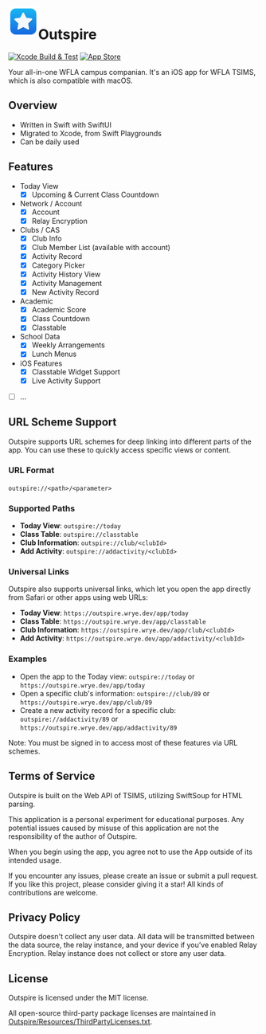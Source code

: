 <img align="left" width="60" height="60" src="https://raw.githubusercontent.com/at-wr/Outspire/refs/heads/main/Icon.png" alt="Outspire App Icon">

# Outspire
[![Xcode Build & Test](https://github.com/at-wr/Outspire/actions/workflows/build_test.yml/badge.svg)](https://github.com/at-wr/Outspire/actions/workflows/build_test.yml)
[![App Store](https://img.shields.io/badge/App_Store-0D96F6?logo=app-store&logoColor=white)](https://apps.apple.com/us/app/outspire/id6743143348)

Your all-in-one WFLA campus companian. It's an iOS app for WFLA TSIMS, which is also compatible with macOS.

## Overview

- Written in Swift with SwiftUI
- Migrated to Xcode, from Swift Playgrounds
- Can be daily used

## Features

- Today View
	- [x] Upcoming & Current Class Countdown
- Network / Account
	- [x] Account
	- [x] Relay Encryption
- Clubs / CAS
	- [x] Club Info
	- [x] Club Member List (available with account)
	- [x] Activity Record
	- [x] Category Picker
	- [x] Activity History View
	- [x] Activity Management
	- [x] New Activity Record
- Academic
	- [x] Academic Score
	- [x] Class Countdown
	- [x] Classtable
- School Data
	- [x] Weekly Arrangements
	- [x] Lunch Menus
- iOS Features
	- [x] Classtable Widget Support
	- [x] Live Activity Support
- [ ] …

## URL Scheme Support

Outspire supports URL schemes for deep linking into different parts of the app. You can use these to quickly access specific views or content.

### URL Format
`outspire://<path>/<parameter>`

### Supported Paths

- **Today View**: `outspire://today`
- **Class Table**: `outspire://classtable`
- **Club Information**: `outspire://club/<clubId>`
- **Add Activity**: `outspire://addactivity/<clubId>`

### Universal Links

Outspire also supports universal links, which let you open the app directly from Safari or other apps using web URLs:

- **Today View**: `https://outspire.wrye.dev/app/today`
- **Class Table**: `https://outspire.wrye.dev/app/classtable`
- **Club Information**: `https://outspire.wrye.dev/app/club/<clubId>`
- **Add Activity**: `https://outspire.wrye.dev/app/addactivity/<clubId>`

### Examples

- Open the app to the Today view: `outspire://today` or `https://outspire.wrye.dev/app/today`
- Open a specific club's information: `outspire://club/89` or `https://outspire.wrye.dev/app/club/89`
- Create a new activity record for a specific club: `outspire://addactivity/89` or `https://outspire.wrye.dev/app/addactivity/89`

Note: You must be signed in to access most of these features via URL schemes.

## Terms of Service

Outspire is built on the Web API of TSIMS, utilizing SwiftSoup for HTML parsing. 

This application is a personal experiment for educational purposes. Any potential issues caused by misuse of this application are not the responsibility of the author of Outspire.

When you begin using the app, you agree not to use the App outside of its intended usage.

If you encounter any issues, please create an issue or submit a pull request. If you like this project, please consider giving it a star! All kinds of contributions are welcome.

## Privacy Policy

Outspire doesn't collect any user data. All data will be transmitted between the data source, the relay instance, and your device if you’ve enabled Relay Encryption. Relay instance does not collect or store any user data.

## License

Outspire is licensed under the MIT license.

All open-source third-party package licenses are maintained in [Outspire/Resources/ThirdPartyLicenses.txt](Outspire/Resources/ThirdPartyLicenses.txt).
